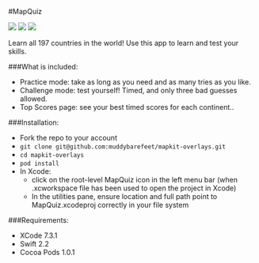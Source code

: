 #MapQuiz

![](https://raw.github.com/muddybarefeet/mapkit-overlays/master/screenshots/home.png?raw=true|width=80)
![](https://raw.github.com/muddybarefeet/mapkit-overlays/master/screenshots/practice.png?raw=true)
![](https://raw.github.com/muddybarefeet/mapkit-overlays/master/screenshots/challenge.png?raw=true)

Learn all 197 countries in the world! Use this app to learn and test your skills.

###What is included:

* Practice mode: take as long as you need and as many tries as you like.
* Challenge mode: test yourself! Timed, and only three bad guesses allowed. 
* Top Scores page: see your best timed scores for each continent..

###Installation:

* Fork the repo to your account
* `git clone git@github.com:muddybarefeet/mapkit-overlays.git`
* `cd mapkit-overlays`
* `pod install`
* In Xcode:
  - click on the root-level MapQuiz icon in the left menu bar (when .xcworkspace file has been used to open the project in Xcode)
  - In the utilities pane, ensure location and full path point
    to MapQuiz.xcodeproj correctly in your file system

###Requirements:
* XCode 7.3.1
* Swift 2.2
* Cocoa Pods 1.0.1
